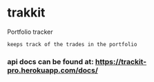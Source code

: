 # trakkit 
Portfolio tracker

    keeps track of the trades in the portfolio

### api docs can be found at: https://trackit-pro.herokuapp.com/docs/

